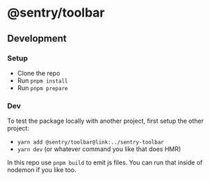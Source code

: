 # @sentry/toolbar



## Development

### Setup
- Clone the repo
- Run `pnpm install`
- Run `pnpm prepare`

### Dev

To test the package locally with another project, first setup the other project:
- `yarn add @sentry/toolbar@link:../sentry-toolbar`
- `yarn dev` (or whatever command you like that does HMR)

In this repo use `pnpm build` to emit js files. You can run that inside of nodemon if you like too.
